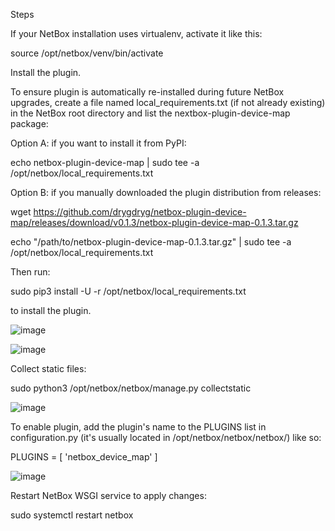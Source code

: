 Steps

If your NetBox installation uses virtualenv, activate it like this:

source /opt/netbox/venv/bin/activate

Install the plugin.

To ensure plugin is automatically re-installed during future NetBox upgrades, create a file named local_requirements.txt (if not already existing) in the NetBox root directory and list the nextbox-plugin-device-map package:

Option A: if you want to install it from PyPI:

echo netbox-plugin-device-map | sudo tee -a /opt/netbox/local_requirements.txt

Option B: if you manually downloaded the plugin distribution from releases:

wget https://github.com/drygdryg/netbox-plugin-device-map/releases/download/v0.1.3/netbox-plugin-device-map-0.1.3.tar.gz

echo "/path/to/netbox-plugin-device-map-0.1.3.tar.gz" | sudo tee -a /opt/netbox/local_requirements.txt

Then run:

sudo pip3 install -U -r /opt/netbox/local_requirements.txt

to install the plugin.

![image](https://github.com/informaticaeloy/Manuales-And-HowTo/assets/20743678/afc71826-df6c-4a40-9e30-c40d50d61921)

![image](https://github.com/informaticaeloy/Manuales-And-HowTo/assets/20743678/d637a9bf-679b-47ea-ab46-6d6b4bb1a962)

Collect static files:

sudo python3 /opt/netbox/netbox/manage.py collectstatic

![image](https://github.com/informaticaeloy/Manuales-And-HowTo/assets/20743678/d2e92de4-bf65-42cf-8509-a211e2ed3754)

To enable plugin, add the plugin's name to the PLUGINS list in configuration.py (it's usually located in /opt/netbox/netbox/netbox/) like so:

PLUGINS = [
    'netbox_device_map'
]

![image](https://github.com/informaticaeloy/Manuales-And-HowTo/assets/20743678/a284eb01-7721-420c-bddd-4275e29cead3)

Restart NetBox WSGI service to apply changes:

sudo systemctl restart netbox
